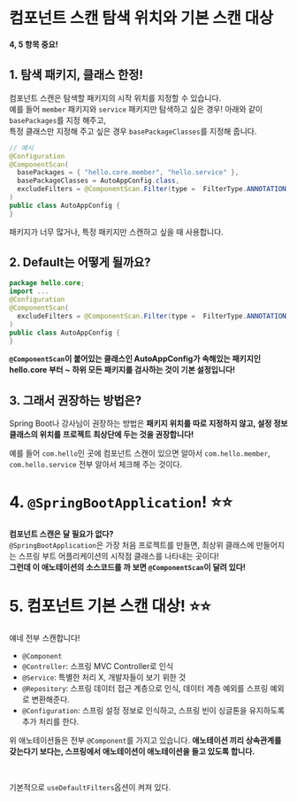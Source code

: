 # 컴포넌트 스캔 탐색 위치와 기본 스캔 대상
**4, 5 항목 중요!**
## 1. 탐색 패키지, 클래스 한정!
컴포넌트 스캔은 탐색할 패키지의 시작 위치를 지정할 수 있습니다. <br> 예를 들어 `member` 패키지와 `service` 패키지만 탐색하고 싶은 경우! 아래와 같이 `basePackages`를 지정 해주고, <br> 특정 클래스만 지정해 주고 싶은 경우 `basePackageClasses`를 지정해 줍니다.
```java
// 예시
@Configuration
@ComponentScan(
  basePackages = { "hello.core.member", "hello.service" },
  basePackageClasses = AutoAppConfig.class,
  excludeFilters = @ComponentScan.Filter(type =  FilterType.ANNOTATION, classes = Configuration.class)
)
public class AutoAppConfig {
}
```
패키지가 너무 많거나, 특정 패키지만 스캔하고 싶을 때 사용합니다.

## 2. Default는 어떻게 될까요?
```java
package hello.core;
import ...
@Configuration
@ComponentScan(
  excludeFilters = @ComponentScan.Filter(type =  FilterType.ANNOTATION, classes = Configuration.class)
)
public class AutoAppConfig {
}
```
**`@ComponentScan`이 붙어있는 클래스인 AutoAppConfig가 속해있는 패키지인 hello.core 부터 ~ 하위 모든 패키지를 검사하는 것이 기본 설정입니다!**

## 3. 그래서 권장하는 방법은?
Spring Boot나 강사님이 권장하는 방법은 **패키지 위치를 따로 지정하지 않고, 설정 정보 클래스의 위치를 프로젝트 최상단에 두는 것을 권장합니다!**
<br> 

예를 들어 `com.hello`인 곳에 컴포넌트 스캔이 있으면 알아서 `com.hello.member`, `com.hello.service` 전부 알아서 체크해 주는 것이다. 

# 4. `@SpringBootApplication`! :star::star:
**컴포넌트 스캔은 달 필요가 없다?** <br> `@SpringBootApplication`은 가장 처음 프로젝트를 만들면, 최상위 클래스에 만들어지는 스프링 부트 어플리케이션의 시작점 클래스를 나타내는 곳이다! <br> **그런데 이 애노테이션의 소스코드를 까 보면 `@ComponentScan`이 달려 있다!**


# 5. 컴포넌트 기본 스캔 대상! :star::star:
얘네 전부 스캔합니다!
- `@Component`
- `@Controller`: 스프링 MVC Controller로 인식
- `@Service`: 특별한 처리 X, 개발자들이 보기 위한 것
- `@Repository`: 스프링 데이터 접근 계층으로 인식, 데이터 계층 예외를 스프링 예외로 변환해준다.
- `@Configuration`: 스프링 설정 정보로 인식하고, 스프링 빈이 싱글톤을 유지하도록 추가 처리를 한다.

위 애노테이션들은 전부 `@Component`를 가지고 있습니다. **애노테이션 끼리 상속관계를 갖는다기 보다는, 스프링에서 애노테이션이 애노테이션을 들고 있도록 합니다.**

<br>

기본적으로 `useDefaultFilters`옵션이 켜져 있다.
